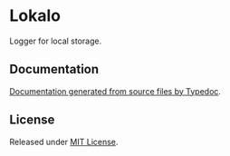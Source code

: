 # Lokalo

Logger for local storage.

## Documentation

[Documentation generated from source files by Typedoc](./docs/README.md).

## License

Released under [MIT License](./LICENSE).

